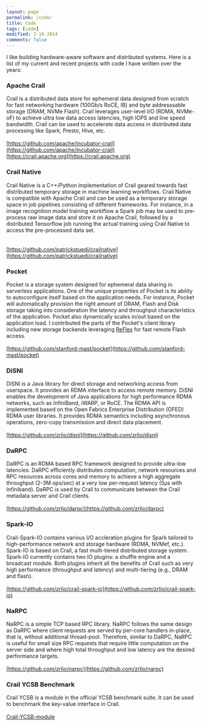 ```yaml
---
layout: page
permalink: /code/
title: Code
tags: [code]
modified: 3-10-2014
comments: false
---
```


I like building hardware-aware software and distributed systems. Here is a list of my current and recent projects with code I have written over the years:

### Apache Crail

Crail is a distributed data store for ephemeral data designed from scratch for fast networking hardware (100Gb/s RoCE, IB) and byte addresssable storage (DRAM, NVMe Flash). Crail leverages user-level I/O (RDMA, NVMe-oF) to achieve ultra low data access latencies, high IOPS and line speed bandwidth. Crail can be used to accelerate data access in distributed data processing like Spark, Presto, Hive, etc. 
<br><br>
[https://github.com/apache/incubator-crail](https://github.com/apache/incubator-crail)
<br>
[https://crail.apache.org](https://crail.apache.org)

### Crail Native

Crail Native is a C++/Python implementation of Crail geared towards fast distributed temporary storage in machine learning worklflows. Crail Native is compatible with Apache Crail and can be used as a temporary storage space in job pipelines consisting of different frameworks. For instance, in a image recognition model training worklflow a Spark job may be used to pre-process raw image data and store it on Apache Crail, followed by a distributed Tensorflow job running the actual training using Crail Native to access the pre-processed data set.  
<br><br>
[https://github.com/patrickstuedi/crailnative](https://github.com/patrickstuedi/crailnative)

### Pocket

Pocket is a storage system designed for ephemeral data sharing in serverless applications. One of the unique properties of Pocket is its ability to autoconfigure itself based on the application needs. For instance, Pocket will automatically provision the right amount of DRAM, Flash and Disk storage taking into consideration the latency and throughput characteristics of the application. Pocket also dynamically scales in/out based on the application load. I contributed the parts of the Pocket's client library including new storage backends leveraging [ReFlex](https://web.stanford.edu/~anakli/pdf/reflex.pdf) for fast remote Flash access. 
<br><br>
[https://github.com/stanford-mast/pocket](https://github.com/stanford-mast/pocket)

### DiSNI

DiSNI is a Java library for direct storage and networking access from userspace. It provides an RDMA interface to access remote memory. DiSNI enables the development of Java applications for high performance RDMA networks, such as InfiniBand, iWARP, or RoCE. The RDMA API is implemented based on the Open Fabrics Enterprise Distribution (OFED) RDMA user libraries. It provides RDMA semantics including asynchronous operations, zero-copy transmission and direct data placement. 
<br><br>
[https://github.com/zrlio/disni](https://github.com/zrlio/disni)

### DaRPC

DaRPC is an RDMA based RPC framework designed to provide ultra-low latencies. DaRPC efficiently distributes computation, network resources and RPC resources across cores and memory to achieve a high aggregate throughput (2-3M ops/sec) at a very low per-request latency (5μs with Infiniband). DaRPC is used by Crail to communicate between the Crail metadata server and Crail clients. 
<br><br>
[https://github.com/zrlio/darpc](https://github.com/zrlio/darpc)

### Spark-IO

Crail-Spark-IO contains various I/O accleration plugins for Spark tailored to high-performance network and storage hardware (RDMA, NVMef, etc.). Spark-IO is based on Crail, a fast multi-tiered distributed storage system. Spark-IO currently contains two IO plugins: a shuffle engine and a broadcast module. Both plugins inherit all the benefits of Crail such as very high performance (throughput and latency) and multi-tiering (e.g., DRAM and flash).
<br><br>
[https://github.com/zrlio/crail-spark-io](https://github.com/zrlio/crail-spark-io)


### NaRPC

NaRPC is a simple TCP based RPC library. NaRPC follows the same design as DaRPC where client requests are served by per-core handlers in-place, that is, without additional thread-pool. Therefore, similar to DaRPC, NaRPC is useful for small size RPC requests that require little computation on the server side and where high total throughput and low latency are the desired performance targets. 
<br><br>
[https://github.com/zrlio/narpc](https://github.com/zrlio/narpc)

### Crail YCSB Benchmark

Crail YCSB is a module in the official YCSB benchmark suite. It can be used to benchmark the key-value interface in Crail.
<br><br>
[Crail-YCSB-module](https://github.com/brianfrankcooper/YCSB/tree/master/crail)

